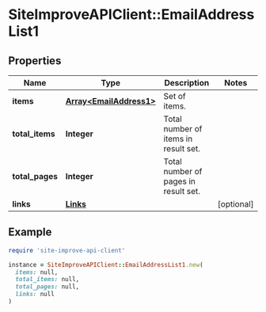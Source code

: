 # SiteImproveAPIClient::EmailAddressList1

## Properties

| Name | Type | Description | Notes |
| ---- | ---- | ----------- | ----- |
| **items** | [**Array&lt;EmailAddress1&gt;**](EmailAddress1.md) | Set of items. |  |
| **total_items** | **Integer** | Total number of items in result set. |  |
| **total_pages** | **Integer** | Total number of pages in result set. |  |
| **links** | [**Links**](Links.md) |  | [optional] |

## Example

```ruby
require 'site-improve-api-client'

instance = SiteImproveAPIClient::EmailAddressList1.new(
  items: null,
  total_items: null,
  total_pages: null,
  links: null
)
```


